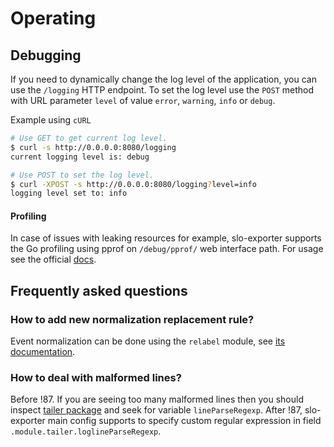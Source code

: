 # Operating

## Debugging
If you need to dynamically change the log level of the application, you can use the `/logging` HTTP endpoint.
To set the log level use the `POST` method with URL parameter `level` of value `error`, `warning`, `info` or `debug`.

Example using `cURL`
```bash
# Use GET to get current log level.
$ curl -s http://0.0.0.0:8080/logging
current logging level is: debug

# Use POST to set the log level.
$ curl -XPOST -s http://0.0.0.0:8080/logging?level=info
logging level set to: info
```

#### Profiling
In case of issues with leaking resources for example, slo-exporter supports the
Go profiling using pprof on `/debug/pprof/` web interface path. For usage see the official [docs](https://golang.org/pkg/net/http/pprof/).


## Frequently asked questions

### How to add new normalization replacement rule?
Event normalization can be done using the `relabel` module, see [its documentation](docs/modules/relabel.md).

### How to deal with malformed lines?
Before !87. If you are seeing too many malformed lines then you should inspect [tailer package](pkg/tailer/tailer.go) and seek for variable `lineParseRegexp`.
After !87, slo-exporter main config supports to specify custom regular expression in field `.module.tailer.loglineParseRegexp`.